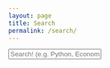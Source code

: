 ```yaml
---
layout: page
title: Search
permalink: /search/
---
```


<div id="search-container">
    <input type="text" id="search-input" placeholder="Search! (e.g. Python, Economics, etc.)">
    <ul id="results-container"></ul>
</div>

<script src="{{ site.baseurl }}/assets/simple-jekyll-search.min.js" type="text/javascript"></script>

<script>
    SimpleJekyllSearch({
    searchInput: document.getElementById('search-input'),
    resultsContainer: document.getElementById('results-container'),
    searchResultTemplate: '<div style="text-align: left !important;"><a href="{url}"><hr><h1 style="text-align:left !important;">{title}</h1></a></div>',
    json: '{{ site.baseurl }}/search.json'
    });
</script>